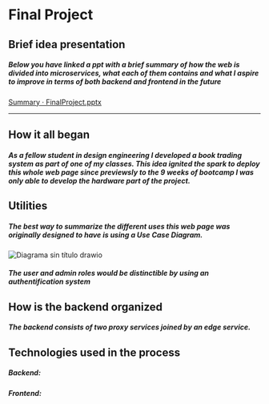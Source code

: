 # Final Project

## Brief idea presentation
##### Below you have linked a ppt with a brief summary of how the web is divided into microservices, what each of them contains and what I aspire to improve in terms of both backend and frontend in the future
[Summary · FinalProject.pptx](https://github.com/anabermat/Final-Project/files/9229574/Viola.SlidesCarnival.pptx)

--------------------------------------------------------------------------------------------------------------------------------------

## How it all began
##### As a fellow student in design engineering I developed a book trading system as part of one of my classes. This idea ignited the spark to deploy this whole web page since previewsly to the 9 weeks of bootcamp I was only able to develop the hardware part of the project.


## Utilities
##### The best way to summarize the different uses this web page was originally designed to have is using a Use Case Diagram.
![Diagrama sin título drawio](https://user-images.githubusercontent.com/106668319/182042261-2372d0f9-19c3-42f9-b33a-8c39e56cf8ca.png)

##### The user and admin roles would be distinctible by using an authentification system

## How is the backend organized
##### The backend consists of two proxy services joined by an edge service.


## Technologies used in the process
##### Backend:
##### Frontend:
